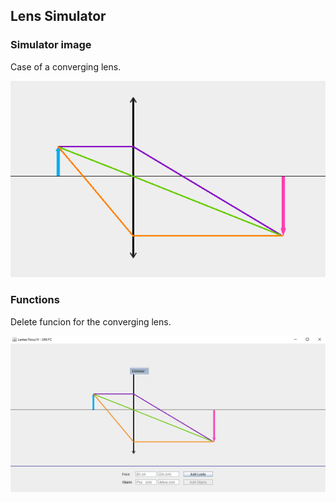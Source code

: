 ## Lens Simulator

### Simulator image

Case of a converging lens.

![](https://raw.githubusercontent.com/Nicerova7/Lens-Simulator/master/imgs/lens_total.PNG)

### Functions

Delete funcion for the converging lens.

![](https://raw.githubusercontent.com/Nicerova7/Lens-Simulator/master/imgs/lens.jpg)
